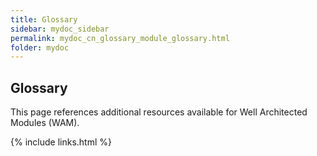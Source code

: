 ```yaml
---
title: Glossary
sidebar: mydoc_sidebar
permalink: mydoc_cn_glossary_module_glossary.html
folder: mydoc
---
```


## Glossary
This page references additional resources available for Well Architected Modules (WAM).

{% include links.html %}
